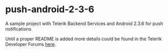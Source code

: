 # push-android-2-3-6
A sample project with Telerik Backend Services and Android 2.3.6 for push notifications

Until a proper README is added more details could be found  in the Telerik Developer Forums [here](http://www.telerik.com/forums/everlive-js-on-android-2-3-6). 

